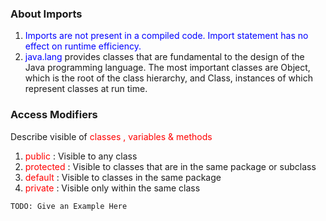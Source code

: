 ### About Imports


1. <span style="color:blue">Imports are not present in a compiled code. Import statement has no effect on runtime efficiency.</span>
2. <span style="color:blue">java.lang</span> provides classes that are fundamental to the design of the Java programming language. The most important classes are Object, which is the root of the class hierarchy, and Class, instances of which represent classes at run time. 


### Access Modifiers

Describe visible of <span style="color:red">classes , variables & methods</span>

1. <span style="color:red">public</span> : Visible to any class
1. <span style="color:red">protected</span> : Visible to classes that are in the same package or subclass
1. <span style="color:red">default</span> : Visible to classes in the same package
1. <span style="color:red">private</span> : Visible only within the same class

`TODO: Give an Example Here`

